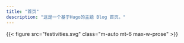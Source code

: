 ```yaml
---
title: "首页"
description: "这是一个基于Hugo的主题 Blog 首页。"
---
```


<!-- {{< lead >}}
一款基于Tailwindcss的强大且轻量Hugo主题
{{< /lead >}} -->

<!-- 这是一个完全使用Congo构建的演示站点。它还包含一个完整的集。Congo是灵活的，非常适合静态基于页面的内容（就像你看到的这个演示）或具有最新文章的传统博客。 -->

<!-- <div class="flex px-4 py-2 mb-8 text-base rounded-md bg-primary-100 dark:bg-primary-900">
  <span class="flex items-center pe-3 text-primary-400">
    {{< icon "triangle-exclamation" >}}
  </span>
  <span class="flex items-center justify-between grow dark:text-neutral-300">
    <span class="prose dark:prose-invert">这是一个 <code id="layout">page</code> 布局的示例.</span>
    <button
      id="switch-layout-button"
      class="px-4 !text-neutral !no-underline rounded-md bg-primary-600 hover:!bg-primary-500 dark:bg-primary-800 dark:hover:!bg-primary-700"
    >
      切换布局 &orarr;
    </button>
  </span>
</div> -->

{{< figure src="festivities.svg" class="m-auto mt-6 max-w-prose" >}}

<!-- 探索以感受Congo的强大功能。如果你喜欢该主题，请在 [Github](https://github.com/jpanther/congo) 上查看该项目，或阅读开始使用。 -->
